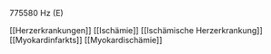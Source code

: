 775580 Hz (E)

[[Herzerkrankungen]]
[[Ischämie]]
[[Ischämische Herzerkrankung]]
[[Myokardinfarkts]]
[[Myokardischämie]]